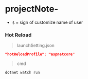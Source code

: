# projectNote-
- `$` = sign of customize name of user 
### Hot Reload
> launchSetting.json
```json
"hotReloadProfile": "aspnetcore"
```
>cmd
```
dotnet watch run

